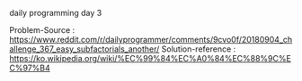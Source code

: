 daily programming day 3

Problem-Source : https://www.reddit.com/r/dailyprogrammer/comments/9cvo0f/20180904_challenge_367_easy_subfactorials_another/
Solution-reference : https://ko.wikipedia.org/wiki/%EC%99%84%EC%A0%84%EC%88%9C%EC%97%B4